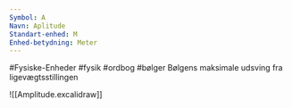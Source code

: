 ```yaml
---
Symbol: A
Navn: Aplitude
Standart-enhed: M 
Enhed-betydning: Meter
---
```

#Fysiske-Enheder #fysik #ordbog #bølger 
Bølgens maksimale udsving fra ligevægtsstillingen

![[Amplitude.excalidraw]]